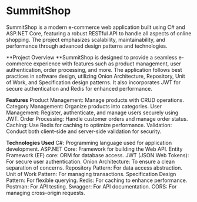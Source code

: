 # SummitShop
SummitShop is a modern e-commerce web application built using C# and ASP.NET Core, featuring a robust RESTful API to handle all aspects of online shopping. The project emphasizes scalability, maintainability, and performance through advanced design patterns and technologies.

**Project Overview
**SummitShop is designed to provide a seamless e-commerce experience with features such as product management, user authentication, order processing, and more. The application follows best practices in software design, utilizing Onion Architecture, Repository, Unit of Work, and Specification design patterns. It also incorporates JWT for secure authentication and Redis for enhanced performance.

**Features**
Product Management: Manage products with CRUD operations.
Category Management: Organize products into categories.
User Management: Register, authenticate, and manage users securely using JWT.
Order Processing: Handle customer orders and manage order status.
Caching: Use Redis for caching to optimize performance.
Validation: Conduct both client-side and server-side validation for security.

**Technologies Used**
C#: Programming language used for application development.
ASP.NET Core: Framework for building the Web API.
Entity Framework (EF) core: ORM for database access.
JWT (JSON Web Tokens): For secure user authentication.
Onion Architecture: To ensure a clean separation of concerns.
Repository Pattern: For data access abstraction.
Unit of Work Pattern: For managing transactions.
Specification Design Pattern: For flexible querying.
Redis: For caching to enhance performance.
Postman: For API testing.
Swagger: For API documentation.
CORS: For managing cross-origin requests.
